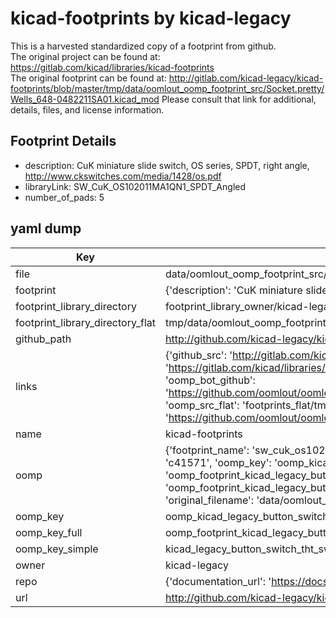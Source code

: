 # kicad-footprints by kicad-legacy  
This is a harvested standardized copy of a footprint from github.  
The original project can be found at:  
https://gitlab.com/kicad/libraries/kicad-footprints  
The original footprint can be found at:
http://gitlab.com/kicad-legacy/kicad-footprints/blob/master/tmp/data/oomlout_oomp_footprint_src/Socket.pretty/Wells_648-0482211SA01.kicad_mod
Please consult that link for additional, details, files, and license information.  
## Footprint Details
* description: CuK miniature slide switch, OS series, SPDT, right angle, http://www.ckswitches.com/media/1428/os.pdf  
* libraryLink: SW_CuK_OS102011MA1QN1_SPDT_Angled  
* number_of_pads: 5  
## yaml dump  
| Key | Value |  
| --- | --- |  
| file | data/oomlout_oomp_footprint_src/kicad-footprints/Button_Switch_THT.pretty/SW_CuK_OS102011MA1QN1_SPDT_Angled.kicad_mod |  
| footprint | {'description': 'CuK miniature slide switch, OS series, SPDT, right angle, http://www.ckswitches.com/media/1428/os.pdf', 'libraryLink': 'SW_CuK_OS102011MA1QN1_SPDT_Angled', 'number_of_pads': 5} |  
| footprint_library_directory | footprint_library_owner/kicad-legacy_kicad-footprints |  
| footprint_library_directory_flat | tmp/data/oomlout_oomp_footprint_src/footprints_flat/kicad_legacy_button_switch_tht_sw_cuk_os102011ma1qn1_spdt_angled/working |  
| github_path | http://github.com/kicad-legacy/kicad-footprints/blob/master/tmp/data/oomlout_oomp_footprint_src/Button_Switch_THT.pretty/SW_CuK_OS102011MA1QN1_SPDT_Angled.kicad_mod |  
| links | {'github_src': 'http://gitlab.com/kicad-legacy/kicad-footprints/blob/master/tmp/data/oomlout_oomp_footprint_src/Socket.pretty/Wells_648-0482211SA01.kicad_mod', 'github_src_repo': 'https://gitlab.com/kicad/libraries/kicad-footprints', 'oomp_bot': 'tmp/data/oomlout_oomp_footprint_src/footprints/kicad_legacy_button_switch_tht_sw_cuk_os102011ma1qn1_spdt_angled/working', 'oomp_bot_github': 'https://github.com/oomlout/oomlout_oomp_footprint_bot/tree/main/tmp/data/oomlout_oomp_footprint_src/footprints/kicad_legacy_button_switch_tht_sw_cuk_os102011ma1qn1_spdt_angled/working', 'oomp_src_flat': 'footprints_flat/tmp/data/oomlout_oomp_footprint_src/footprints_flat/kicad_legacy_button_switch_tht_sw_cuk_os102011ma1qn1_spdt_angled/working', 'oomp_src_flat_github': 'https://github.com/oomlout/oomlout_oomp_footprint_src/tree/main/tmp/data/oomlout_oomp_footprint_src/footprints_flat/kicad_legacy_button_switch_tht_sw_cuk_os102011ma1qn1_spdt_angled/working'} |  
| name | kicad-footprints |  
| oomp | {'footprint_name': 'sw_cuk_os102011ma1qn1_spdt_angled', 'library_name': 'button_switch_tht', 'md5': 'c415719c04e6d80753adfebc52fce977', 'md5_10': 'c415719c04', 'md5_5': 'c4157', 'md5_6': 'c41571', 'oomp_key': 'oomp_kicad_legacy_button_switch_tht_sw_cuk_os102011ma1qn1_spdt_angled', 'oomp_key_extra': 'oomp_footprint_kicad_legacy_button_switch_tht_sw_cuk_os102011ma1qn1_spdt_angled', 'oomp_key_full': 'oomp_footprint_kicad_legacy_button_switch_tht_sw_cuk_os102011ma1qn1_spdt_angled_c41571', 'oomp_key_simple': 'kicad_legacy_button_switch_tht_sw_cuk_os102011ma1qn1_spdt_angled', 'original_filename': 'data/oomlout_oomp_footprint_src/kicad-footprints/Button_Switch_THT.pretty/SW_CuK_OS102011MA1QN1_SPDT_Angled.kicad_mod', 'owner_name': 'kicad_legacy'} |  
| oomp_key | oomp_kicad_legacy_button_switch_tht_sw_cuk_os102011ma1qn1_spdt_angled |  
| oomp_key_full | oomp_footprint_kicad_legacy_button_switch_tht_sw_cuk_os102011ma1qn1_spdt_angled |  
| oomp_key_simple | kicad_legacy_button_switch_tht_sw_cuk_os102011ma1qn1_spdt_angled |  
| owner | kicad-legacy |  
| repo | {'documentation_url': 'https://docs.github.com/rest/repos/repos#get-a-repository', 'message': 'Not Found'} |  
| url | http://github.com/kicad-legacy/kicad-footprints |  


